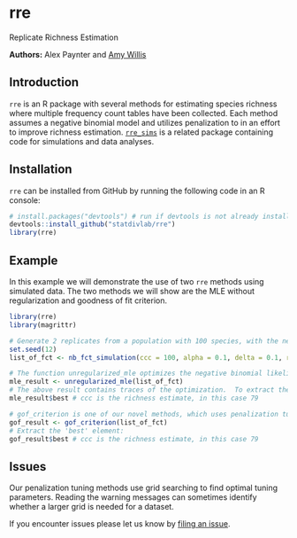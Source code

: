 # rre 
Replicate Richness Estimation

**Authors:** Alex Paynter and [Amy Willis](http://statisticaldiversitylab.com/team/amy-willis)

## Introduction

`rre` is an R package with several methods for estimating species richness where multiple frequency count tables have been collected.  Each method assumes a negative binomial model and utilizes penalization to in an effort to improve richness estimation. [`rre_sims`](https://github.com/statdivlab/rre_sims) is a related package containing code for simulations and data analyses.

## Installation

`rre` can be installed from GitHub by running the following code in an R console:

```r
# install.packages("devtools") # run if devtools is not already installed.
devtools::install_github("statdivlab/rre")
library(rre)
```

## Example

In this example we will demonstrate the use of two `rre` methods using simulated data.  The two methods we will show are the MLE without regularization and goodness of fit criterion.

```r
library(rre)
library(magrittr)

# Generate 2 replicates from a population with 100 species, with the negative binomial parameters alpha = 0.1 and delta = 0.1.
set.seed(12)
list_of_fct <- nb_fct_simulation(ccc = 100, alpha = 0.1, delta = 0.1, r = 2)

# The function unregularized_mle optimizes the negative binomial likelihood with no penalization:
mle_result <- unregularized_mle(list_of_fct)
# The above result contains traces of the optimization.  To extract the MLE we extract the 'best' element:
mle_result$best # ccc is the richness estimate, in this case 79

# gof_criterion is one of our novel methods, which uses penalization tuned by a goodness of fit metric to estimate richness:
gof_result <- gof_criterion(list_of_fct)
# Extract the 'best' element:
gof_result$best # ccc is the richness estimate, in this case 79
```

## Issues

Our penalization tuning methods use grid searching to find optimal tuning parameters.  Reading the warning messages can sometimes identify whether a larger grid is needed for a dataset.  

If you encounter issues please let us know by [filing an issue](https::github.com/statdivlab/paramedic/issues).